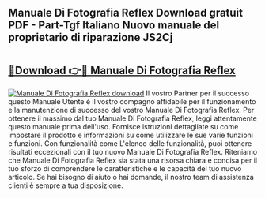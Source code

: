 ## Manuale Di Fotografia Reflex Download gratuit PDF - Part-Tgf Italiano Nuovo manuale del proprietario di riparazione JS2Cj

# <h2><a href="http://dfeqkj1.blite.top/?on=Manuale+Di+Fotografia+Reflex">🔗Download 👉🔴 Manuale Di Fotografia Reflex</a></h2>

[![Manuale Di Fotografia Reflex download](https://i.imgur.com/lujVjoI.png)](http://dfeqkj1.blite.top/?on=Manuale+Di+Fotografia+Reflex)
Il vostro Partner per il successo questo Manuale Utente è il vostro compagno affidabile per il funzionamento e la manutenzione di successo del vostro Manuale Di Fotografia Reflex. Per ottenere il massimo dal tuo Manuale Di Fotografia Reflex, leggi attentamente questo manuale prima dell'uso. Fornisce istruzioni dettagliate su come impostare il prodotto e informazioni su come utilizzare le sue varie funzioni e funzioni. Con funzionalità come L'elenco delle funzionalità, puoi ottenere risultati eccezionali con il tuo nuovo Manuale Di Fotografia Reflex. Riteniamo che Manuale Di Fotografia Reflex sia stata una risorsa chiara e concisa per il tuo sforzo di comprendere le caratteristiche e le capacità del tuo nuovo articolo. Se hai bisogno di aiuto o hai domande, il nostro team di assistenza clienti è sempre a tua disposizione.
